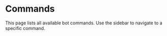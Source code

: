 # Commands

This page lists all available bot commands. Use the sidebar to navigate to a specific command.
